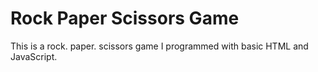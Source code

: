 # Rock Paper Scissors Game

This is a rock. paper. scissors game I programmed with basic HTML and JavaScript.
